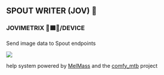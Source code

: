 
<h2>SPOUT WRITER (JOV) 🎥</h2>
<h3>JOVIMETRIX 🔺🟩🔵/DEVICE</h3>
<p>Send image data to Spout endpoints</p>

![](https://raw.githubusercontent.com/Amorano/Jovimetrix-examples/master/node/SPOUT%20WRITER/SPOUT%20WRITER.gif)

help system powered by [MelMass](https://github.com/melMass) and the [comfy_mtb](https://github.com/melMass/comfy_mtb) project
